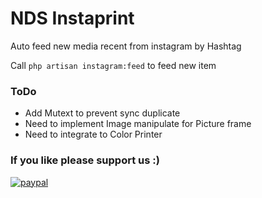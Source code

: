 # NDS Instaprint

Auto feed new media recent from instagram by Hashtag

Call `php artisan instagram:feed` to feed new item

### ToDo

- Add Mutext to prevent sync duplicate
- Need to implement Image manipulate for Picture frame
- Need to integrate to Color Printer

### If you like please support us :)

[![paypal](https://www.paypalobjects.com/en_US/i/btn/btn_donateCC_LG.gif)](https://www.paypal.com/cgi-bin/webscr?cmd=_s-xclick&hosted_button_id=F2M5VKQ8Y7236)

